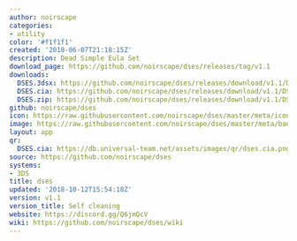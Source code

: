 ```yaml
---
author: noirscape
categories:
- utility
color: '#f1f1f1'
created: '2018-06-07T21:18:15Z'
description: Dead Simple Eula Set
download_page: https://github.com/noirscape/dses/releases/tag/v1.1
downloads:
  DSES.3dsx: https://github.com/noirscape/dses/releases/download/v1.1/DSES.3dsx
  DSES.cia: https://github.com/noirscape/dses/releases/download/v1.1/DSES.cia
  DSES.zip: https://github.com/noirscape/dses/releases/download/v1.1/DSES.zip
github: noirscape/dses
icon: https://raw.githubusercontent.com/noirscape/dses/master/meta/icon.png
image: https://raw.githubusercontent.com/noirscape/dses/master/meta/banner.png
layout: app
qr:
  DSES.cia: https://db.universal-team.net/assets/images/qr/dses.cia.png
source: https://github.com/noirscape/dses
systems:
- 3DS
title: dses
updated: '2018-10-12T15:54:18Z'
version: v1.1
version_title: Self cleaning
website: https://discord.gg/Q6jmQcV
wiki: https://github.com/noirscape/dses/wiki
---
```

